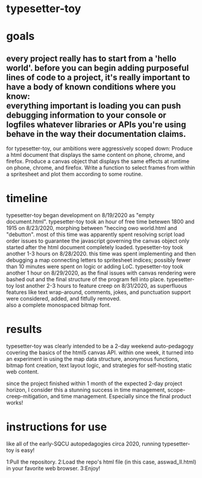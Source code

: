 # typesetter-toy
# goals
every project really has to start from a 'hello world'.
before you can begin adding purposeful lines of code to a project, it's really important to have 
a body of known conditions where you know:  
everything important is loading
you can push debugging information to your console or logfiles
whatever libraries or APIs you're using behave in the way their documentation claims.
---
for typesetter-toy, our ambitions were aggressively scoped down:
Produce a html document that displays the same content on phone, chrome, and firefox.
Produce a canvas object that displays the same effects at runtime on phone, chrome, and firefox.
Write a function to select frames from within a spritesheet and plot them according to some routine.
# timeline
typesetter-toy began development on 8/19/2020 as "empty document.html".
typesetter-toy took an hour of free time betewen 1800 and 1915 on 8/23/2020, 
morphing between "heccing owo world.html and "debutton".
    most of this time was apparently spent resolving script load order issues to guarantee the javascript
	governing the canvas object only started after the html document completely loaded.
typesetter-toy took another 1-3 hours on 8/28/2020.
    this time was spent implementing and then debugging a map connecting letters to spritesheet indices;
	possibly fewer than 10 minutes were spent on logic or adding LoC.
typesetter-toy took another 1 hour on 8/29/2020, 
    as the final issues with canvas rendering were bashed out
    and the final structure of the program fell into place.
typesetter-toy lost another 2-3 hours to feature creep on 8/31/2020, 
    as superfluous features like text wrap-around, comments, jokes, 
	and punctuation support were considered, added, and fitfully removed.  
    also a complete monospaced bitmap font.
# results
typesetter-toy was clearly intended to be a 2-day weekend auto-pedagogy covering the basics of the html5 canvas API.
within one week, it turned into an experiment in using the map data structure, anonymous functions, 
bitmap font creation, text layout logic, and strategies for self-hosting static web content.

since the project finished within 1 month of the expected 2-day project horizon, I consider this a stunning success
in time management, scope-creep-mitigation, and time management.  Especially since the final product works!
# instructions for use
like all of the early-SQCU autopedagogies circa 2020, running typesetter-toy is easy!

1:Pull the repository.
2:Load the repo's html file (in this case, asswad_II.html) in your favorite web browser.
3:Enjoy!


